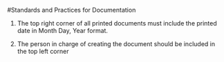 #Standards and Practices for Documentation

1. The top right corner of all printed documents must include the printed date in Month Day, Year format.

2. The person in charge of creating the document should be included in the top left corner

